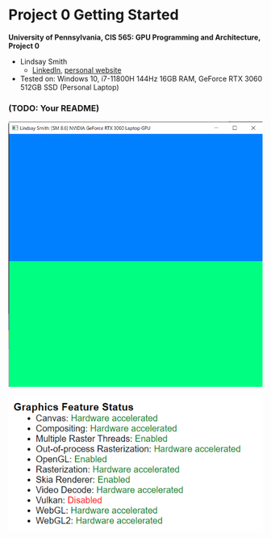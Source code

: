 Project 0 Getting Started
====================

**University of Pennsylvania, CIS 565: GPU Programming and Architecture, Project 0**

* Lindsay Smith
  * [LinkedIn](https://www.linkedin.com/in/lindsay-j-smith/), [personal website](https://lindsays-portfolio-d6aa5d.webflow.io/)
* Tested on: Windows 10, i7-11800H 144Hz 16GB RAM, GeForce RTX 3060 512GB SSD (Personal Laptop)

### (TODO: Your README)

![First edit to have my name appear at the top bar of the window](images/Screenshot1.png)

![WebGL Hardware Accelerated](images/Screenshot2.png)




